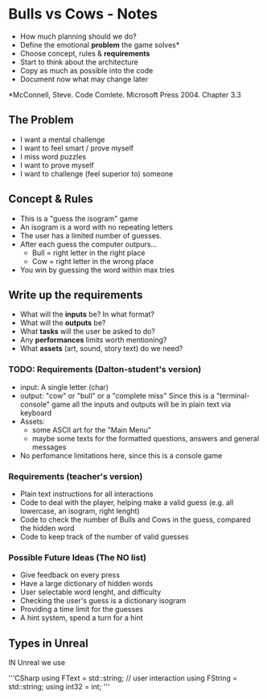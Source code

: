 # Bulls vs Cows - Notes

* How much planning should we do?
* Define the emotional **problem** the game solves*
* Choose concept, rules & **requirements**
* Start to think about the architecture
* Copy as much as possible into the code
* Document now what may change later

*McConnell, Steve. Code Comlete. Microsoft Press 2004. Chapter 3.3

## The Problem

* I want a mental challenge
* I want to feel smart / prove myself
* I miss word puzzles
* I want to prove myself
* I want to challenge (feel superior to) someone

## Concept & Rules

* This is a "guess the isogram" game
* An isogram is a word with no repeating letters
* The user has a limited number of guesses.
* After each guess the computer outpurs...
    * Bull = right letter in the right place
    * Cow = right letter in the wrong place
* You win by guessing the word within max tries

## Write up the requirements

* What will the **inputs** be? In what format?
* What will the **outputs** be?
* What **tasks** will the user be asked to do?
* Any **performances** limits worth mentioning?
* What **assets** (art, sound, story text) do we need?

### TODO: Requirements (Dalton-student's  version)

* input: A single letter (char)
* output: "cow" or "bull" or a "complete miss"
Since this is a "terminal-console" game all the inputs and outputs will be in plain text via keyboard
* Assets:
    * some ASCII art for the "Main Menu"
    * maybe some texts for the formatted questions, answers and general messages
* No perfomance limitations here, since this is a console game

### Requirements (teacher's version)

* Plain text instructions for all interactions
* Code to deal with the player, helping make a valid guess (e.g. all lowercase, an isogram, right lenght)
* Code to check the number of Bulls and Cows in the guess, compared the hidden word
* Code to keep track of the number of valid guesses

### Possible Future Ideas (The NO list)

* Give feedback on every press
* Have a large dictionary of hidden words
* User selectable word lenght, and difficulty
* Checking the user's guess is a dictionary isogram
* Providing a time limit for the guesses
* A hint system, spend a turn for a hint

## Types in Unreal

IN Unreal we use

'''CSharp
using FText = std::string;  // user interaction
using FString = std::string;
using int32 = int;
'''